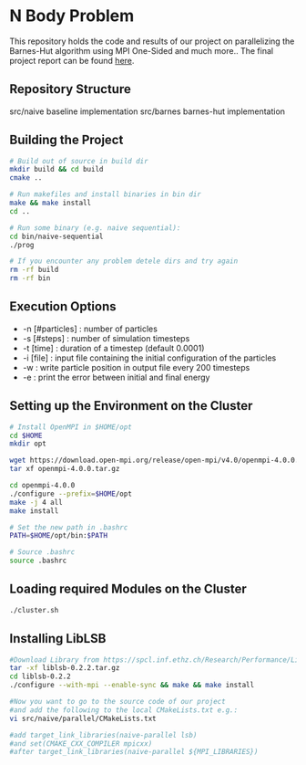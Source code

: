 # N Body Problem

This repository holds the code and results of our project on parallelizing the
Barnes-Hut algorithm using MPI One-Sided and much more..
The final project report can be found [here](https://github.com/ktrianta/n-body-problem/blob/master/report/report.pdf).
## Repository Structure

src/naive baseline implementation
src/barnes barnes-hut implementation

## Building the Project

```bash
# Build out of source in build dir
mkdir build && cd build
cmake ..

# Run makefiles and install binaries in bin dir
make && make install
cd ..

# Run some binary (e.g. naive sequential):
cd bin/naive-sequential
./prog

# If you encounter any problem detele dirs and try again
rm -rf build
rm -rf bin
```

## Execution Options

* -n [#particles] : number of particles
* -s [#steps] : number of simulation timesteps
* -t [time] : duration of a timestep (default 0.0001)
* -i [file] : input file containing the initial configuration of the particles
* -w : write particle position in output file every 200 timesteps
* -e : print the error between initial and final energy 


## Setting up the Environment on the Cluster
```bash
# Install OpenMPI in $HOME/opt
cd $HOME
mkdir opt

wget https://download.open-mpi.org/release/open-mpi/v4.0/openmpi-4.0.0.tar.gz
tar xf openmpi-4.0.0.tar.gz

cd openmpi-4.0.0
./configure --prefix=$HOME/opt
make -j 4 all
make install

# Set the new path in .bashrc
PATH=$HOME/opt/bin:$PATH

# Source .bashrc
source .bashrc
```

## Loading required Modules on the Cluster
```bash
./cluster.sh
```
## Installing LibLSB
```bash
#Download Library from https://spcl.inf.ethz.ch/Research/Performance/LibLSB/
tar -xf liblsb-0.2.2.tar.gz
cd liblsb-0.2.2
./configure --with-mpi --enable-sync && make && make install

#Now you want to go to the source code of our project 
#and add the following to the local CMakeLists.txt e.g.:
vi src/naive/parallel/CMakeLists.txt

#add target_link_libraries(naive-parallel lsb) 
#and set(CMAKE_CXX_COMPILER mpicxx)
#after target_link_libraries(naive-parallel ${MPI_LIBRARIES})

```
